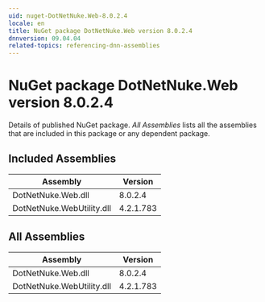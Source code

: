 ```yaml
---
uid: nuget-DotNetNuke.Web-8.0.2.4
locale: en
title: NuGet package DotNetNuke.Web version 8.0.2.4
dnnversion: 09.04.04
related-topics: referencing-dnn-assemblies
---
```


# NuGet package DotNetNuke.Web version 8.0.2.4
Details of published NuGet package.
*All Assemblies* lists all the assemblies that are included in this package or any dependent package.

## Included Assemblies

|Assembly|Version|
|---|---|
|DotNetNuke.Web.dll|8.0.2.4|
|DotNetNuke.WebUtility.dll|4.2.1.783|

## All Assemblies

|Assembly|Version|
|---|---|
|DotNetNuke.Web.dll|8.0.2.4|
|DotNetNuke.WebUtility.dll|4.2.1.783|

